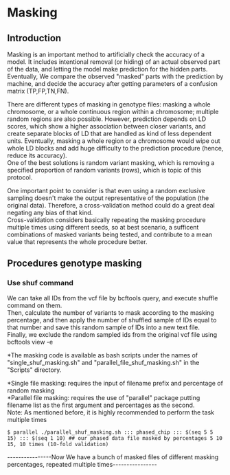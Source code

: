 # Masking  

## Introduction     

Masking is an important method to artificially check the accuracy of a model. It includes intentional removal (or hiding) of an actual observed part of the data, and letting the model make prediction for the hidden parts. Eventually, We compare the observed "masked" parts with the prediction by machine, and decide the accuracy after getting parameters of a confusion matrix (TP,FP,TN,FN).  

There are different types of masking in genotype files: masking a whole chromosome, or a whole continuous region within a chromosome; multiple random regions are also possible. However, prediction depends on LD scores, which show a higher association between closer variants, and create separate blocks of LD that are handled as kind of less dependent units. Eventually, masking a whole region or a chromosome would wipe out whole LD blocks and add huge difficulty to the prediction procedure (hence, reduce its accuracy).  
One of the best solutions is random variant masking, which is removing a specified proportion of random variants (rows), which is topic of this protocol.   

One important point to consider is that even using a random exclusive sampling doesn't make the output representative of the population (the original data). Therefore, a cross-validation method could do a great deal negating any bias of that kind.     
Cross-validation considers basically repeating the masking procedure multiple times using different seeds, so at best scenario, a sufficent combinations of masked variants being tested, and contribute to a mean value that represents the whole procedure better.    

## Procedures genotype masking  

### Use shuf command    

We can take all IDs from the vcf file by bcftools query, and execute shuffle command on them.   
Then, calculate the number of variants to mask according to the masking percentage, and then apply the number of shuffled sample of IDs equal to that number and save this random sample of IDs into a new text file.     
Finally, we exclude the random sampled ids from the original vcf file using bcftools view -e     
  
*The masking code is available as bash scripts under the names of "single_shuf_masking.sh" and "parallel_file_shuf_masking.sh" in the "Scripts" directory.     
   
*Single file masking: requires the input of filename prefix and percentage of random masking   
*Parallel file masking: requires the use of "parallel" package putting filename list as the first argument and percentages as the second.  
Note: As mentioned before, it is highly recommended to perform the task multiple times  
  
    $ parallel ./parallel_shuf_masking.sh ::: phased_chip ::: $(seq 5 5 15) ::: $(seq 1 10) ## our phased data file masked by percentages 5 10 15, 10 times (10-fold validation)   
     
  
----------------Now We have a bunch of masked files of different masking percentages, repeated multiple times----------------
